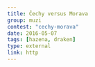 ```yaml
---
title: Čechy versus Morava
group: muzi
contest: "cechy-morava"
date: 2016-05-07
tags: [hazena, draken]
type: external
link: http
---
```

